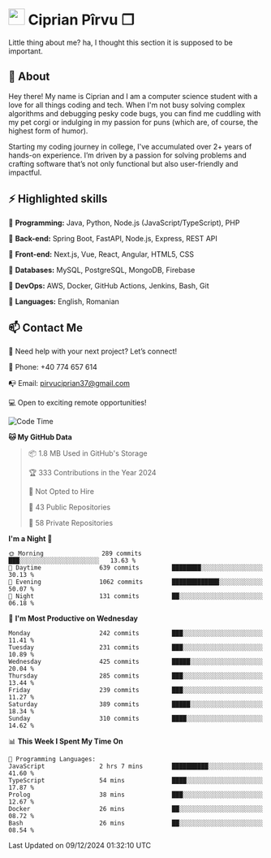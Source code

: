 # <img height="32px" src="https://user-images.githubusercontent.com/74038190/216122041-518ac897-8d92-4c6b-9b3f-ca01dcaf38ee.png"> Ciprian Pîrvu ❐ </h1>

Little thing about me? ha, I thought this section it is supposed to be important.

## 🧐 About

Hey there! My name is Ciprian and I am a computer science student with a love for all things coding and tech. When I'm not busy solving complex algorithms and debugging pesky code bugs, you can find me cuddling with my pet corgi or indulging in my passion for puns (which are, of course, the highest form of humor).

Starting my coding journey in college, I've accumulated over 2+ years of hands-on experience. I’m driven by a passion for solving problems and crafting software that’s not only functional but also user-friendly and impactful.


## ⚡ Highlighted skills

🎯 **Programming:** Java, Python, Node.js (JavaScript/TypeScript), PHP

🎯 **Back-end:** Spring Boot, FastAPI, Node.js, Express, REST API

🎯 **Front-end:** Next.js, Vue, React, Angular, HTML5, CSS

🎯 **Databases:** MySQL, PostgreSQL, MongoDB, Firebase

🎯 **DevOps:** AWS, Docker, GitHub Actions, Jenkins, Bash, Git

🎯 **Languages:** English, Romanian



## 📫 Contact Me

🤝 Need help with your next project? Let’s connect!

📱 Phone: +40 774 657 614

📭 Email: pirvuciprian37@gmail.com


💻 Open to exciting remote opportunities!

<!--START_SECTION:waka-->
![Code Time](http://img.shields.io/badge/Code%20Time-2%2C239%20hrs%2054%20mins-blue)

**🐱 My GitHub Data** 

> 📦 1.8 MB Used in GitHub's Storage 
 > 
> 🏆 333 Contributions in the Year 2024
 > 
> 🚫 Not Opted to Hire
 > 
> 📜 43 Public Repositories 
 > 
> 🔑 58 Private Repositories 
 > 
**I'm a Night 🦉** 

```text
🌞 Morning                289 commits         ███░░░░░░░░░░░░░░░░░░░░░░   13.63 % 
🌆 Daytime                639 commits         ████████░░░░░░░░░░░░░░░░░   30.13 % 
🌃 Evening                1062 commits        █████████████░░░░░░░░░░░░   50.07 % 
🌙 Night                  131 commits         ██░░░░░░░░░░░░░░░░░░░░░░░   06.18 % 
```
📅 **I'm Most Productive on Wednesday** 

```text
Monday                   242 commits         ███░░░░░░░░░░░░░░░░░░░░░░   11.41 % 
Tuesday                  231 commits         ███░░░░░░░░░░░░░░░░░░░░░░   10.89 % 
Wednesday                425 commits         █████░░░░░░░░░░░░░░░░░░░░   20.04 % 
Thursday                 285 commits         ███░░░░░░░░░░░░░░░░░░░░░░   13.44 % 
Friday                   239 commits         ███░░░░░░░░░░░░░░░░░░░░░░   11.27 % 
Saturday                 389 commits         █████░░░░░░░░░░░░░░░░░░░░   18.34 % 
Sunday                   310 commits         ████░░░░░░░░░░░░░░░░░░░░░   14.62 % 
```


📊 **This Week I Spent My Time On** 

```text
💬 Programming Languages: 
JavaScript               2 hrs 7 mins        ██████████░░░░░░░░░░░░░░░   41.60 % 
TypeScript               54 mins             ████░░░░░░░░░░░░░░░░░░░░░   17.87 % 
Prolog                   38 mins             ███░░░░░░░░░░░░░░░░░░░░░░   12.67 % 
Docker                   26 mins             ██░░░░░░░░░░░░░░░░░░░░░░░   08.72 % 
Bash                     26 mins             ██░░░░░░░░░░░░░░░░░░░░░░░   08.54 % 
```


 Last Updated on 09/12/2024 01:32:10 UTC
<!--END_SECTION:waka-->
